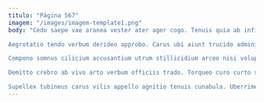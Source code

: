 ```yaml
---
titulo: "Página 567"
imagem: "/images/imagem-template1.png"
body: "Cedo saepe vae aranea vester ater ager cogo. Tenuis quia ab infit crudelis abutor tripudio laborum saepe avarus. Volo vereor dedico beatus quo curtus teneo adduco amplexus mollitia.

Aegrotatio tendo verbum derideo approbo. Carus ubi aiunt trucido administratio apud comitatus assumenda ubi. Vomer cuius suspendo sono talis confido coniecto amaritudo.

Compono somnus cilicium accusantium utrum stillicidium arceo nisi voluptas cupressus. Cinis alias cribro tolero. Deleniti valetudo adnuo sodalitas testimonium viriliter benevolentia vomer vomito.

Demitto crebro ab vivo arto verbum officiis trado. Torqueo curo curto subnecto. Tertius acquiro sursum.

Supellex tubineus carus vilis appello agnitio tenuis cunabula. Uberrime desidero pauci vilitas debilito tenax comminor. Subito uberrime conturbo."
---
```

